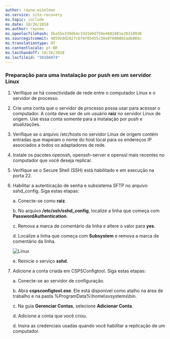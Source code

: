 ```yaml
---
author: rayne-wiselman
ms.service: site-recovery
ms.topic: include
ms.date: 10/26/2018
ms.author: raynew
ms.openlocfilehash: 5ba55e339db4c33d1b0d759e4682481e20318938
ms.sourcegitcommit: 48592dd2827c6f6f05455c56e8f600882adb80dc
ms.translationtype: HT
ms.contentlocale: pt-BR
ms.lasthandoff: 10/26/2018
ms.locfileid: "50166074"
---
```

### <a name="prepare-for-a-push-installation-on-a-linux-server"></a>Preparação para uma instalação por push em um servidor Linux

1. Verifique se há conectividade de rede entre o computador Linux e o servidor de processo.
1. Crie uma conta que o servidor de processo possa usar para acessar o computador. A conta deve ser de um usuário **raiz** no servidor Linux de origem. Use essa conta somente para a instalação por push e atualizações.
1. Verifique se o arquivo /etc/hosts no servidor Linux de origem contém entradas que mapeiam o nome do host local para os endereços IP associados a todos os adaptadores de rede.
1. Instale os pacotes openssh, openssh-server e openssl mais recentes no computador que você deseja replicar.
1. Verifique se o Secure Shell (SSH) está habilitado e em execução na porta 22.
1. Habilitar a autenticação de senha e subsistema SFTP no arquivo sshd_config. Siga estas etapas:

    a. Conecte-se como **raiz**.

    b. No arquivo **/etc/ssh/sshd_config**, localize a linha que começa com **PasswordAuthentication**.

    c. Remova a marca de comentário da linha e altere o valor para **yes**.

    d. Localize a linha que começa com **Subsystem** e remova a marca de comentário da linha.

      ![Linux](./media/site-recovery-prepare-push-install-mob-svc-lin/mobility2.png)

    e. Reinicie o serviço **sshd**.

1. Adicione a conta criada em CSPSConfigtool. Siga estas etapas:

    a. Conecte-se ao servidor de configuração.

    b. Abra **cspsconfigtool.exe**. Ele está disponível como atalho na área de trabalho e na pasta %ProgramData%\home\svsystems\bin.

    c. Na guia **Gerenciar Contas**, selecione **Adicionar Conta**.

    d. Adicione a conta que você criou.

    d. Insira as credenciais usadas quando você habilitar a replicação de um computador.
